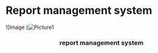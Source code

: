 # Report management system
![Image )![Picture1](https://user-images.githubusercontent.com/81470200/185769585-47b60e0d-3234-49df-a59b-f149b05cbbc3.png)


<h3 align="center"> report management system  </h3>
